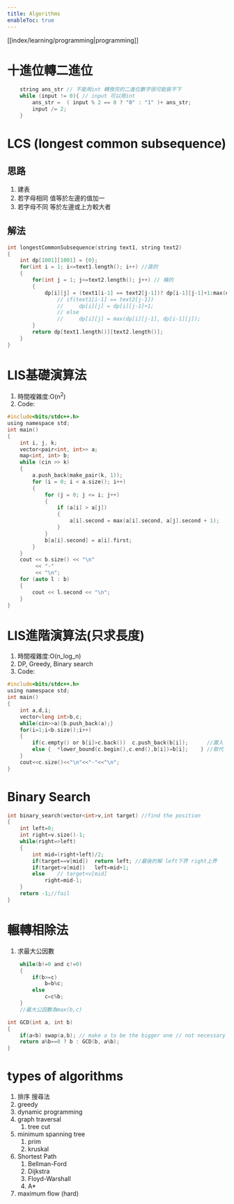 ```yaml
---
title: Algorithms
enableToc: true
---
```

[[index/learning/programming|programming]]

# 十進位轉二進位
```c
	string ans_str // 不能用int 轉換完的二進位數字很可能裝不下
    while (input != 0){ // input 可以用int
        ans_str =  ( input % 2 == 0 ? "0" : "1" )+ ans_str;
        input /= 2;
    }
```
# LCS (longest common subsequence)
## 思路
1. 建表
2. 若字母相同 值等於左邊的值加一
3. 若字母不同 等於左邊或上方較大者
## 解法
```c
int longestCommonSubsequence(string text1, string text2) 
{
	int dp[1001][1001] = {0};
	for(int i = 1; i<=text1.length(); i++) //直的
	{
	    for(int j = 1; j<=text2.length(); j++) // 橫的
	    {
		    dp[i][j] = (text1[i-1] == text2[j-1])? dp[i-1][j-1]+1:max(dp[i][j-1], dp[i-1][j]);
                // if(text1[i-1] == text2[j-1])
                //     dp[i][j] = dp[i][j-1]+1;
                // else
                //     dp[i][j] = max(dp[i][j-1], dp[i-1][j]);
        }
        return dp[text1.length()][text2.length()];
    }
}
```

# LIS基礎演算法

1. 時間複雜度:O(n<sup>2</sup>)
2. Code:

```c
#include<bits/stdc++.h>
using namespace std;
int main()
{
    int i, j, k;
    vector<pair<int, int>> a;
    map<int, int> b;
    while (cin >> k)
    {
        a.push_back(make_pair(k, 1));
        for (i = 0; i < a.size(); i++)
        {
            for (j = 0; j <= i; j++)
            {
                if (a[i] > a[j])
                {
                    a[i].second = max(a[i].second, a[j].second + 1);
                }
            }
            b[a[i].second] = a[i].first;
        }
    }
    cout << b.size() << "\n"
         << "-"
         << "\n";
    for (auto l : b)
    {
        cout << l.second << "\n";
    }
}
```

# LIS進階演算法(只求長度)

1. 時間複雜度:O(n_log_n)
2. DP, Greedy, Binary search
3. Code:

```c
#include<bits/stdc++.h>
using namespace std;
int main()
{
    int a,d,i;
    vector<long int>b,c;
    while(cin>>a){b.push_back(a);}
    for(i=1;i<b.size();i++)
    {
        if(c.empty() or b[i]>c.back())  c.push_back(b[i]);      //置入
        else {  *lower_bound(c.begin(),c.end(),b[i])=b[i];    } //取代
    }
    cout<<c.size()<<"\n"<<"-"<<"\n";
}
```

# Binary Search

```c
int binary_search(vector<int>v,int target) //find the position 
{
    int left=0;
    int right=v.size()-1;
    while(right=>left)
    {
        int mid=(right+left)/2;
        if(target==v[mid])  return left; //最後的解 left下界 right上界
        if(target>v[mid])   left=mid+1;
        else    // target<v[mid] 
            right=mid-1;
    }
    return -1;//fail
}
```

# 輾轉相除法

1. 求最大公因數

```c
    while(b!=0 and c!=0)
    {
        if(b>=c)
            b=b%c;
        else
            c=c%b;
    }
    //最大公因數為max(b,c)
```
```c
int GCD(int a, int b)
{
    if(a<b) swap(a,b); // make a to be the bigger one // not necessary
    return a%b==0 ? b : GCD(b, a%b);
}
```

# types of algorithms
1. 排序 搜尋法
2. greedy 
3. dynamic programming
4. graph traversal
	1. tree cut
5. minimum spanning tree
	1. prim 
	2. kruskal 
6. Shortest Path
	1. Bellman-Ford
	2. Dijkstra
	3. Floyd-Warshall
	4. A*
7. maximum flow (hard)